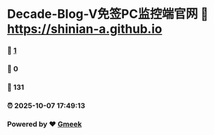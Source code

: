 # Decade-Blog-V免签PC监控端官网 :link: https://shinian-a.github.io 
### :page_facing_up: [1](https://shinian-a.github.io/tag.html) 
### :speech_balloon: 0 
### :hibiscus: 131 
### :alarm_clock: 2025-10-07 17:49:13 
### Powered by :heart: [Gmeek](https://github.com/Meekdai/Gmeek)
